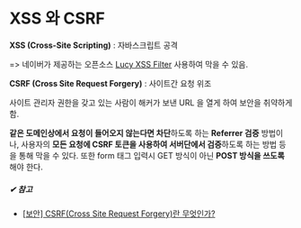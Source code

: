 # XSS 와 CSRF

**XSS (Cross-Site Scripting)** : 자바스크립트 공격

=> 네이버가 제공하는 오픈소스 [Lucy XSS Filter](https://naver.github.io/lucy-xss-filter/kr/) 사용하여 막을 수 있음.



**CSRF (Cross Site Request Forgery)** : 사이트간 요청 위조

사이트 관리자 권한을 갖고 있는 사람이 해커가 보낸 URL 을 열게 하여 보안을 취약하게 함.

**같은 도메인상에서 요청이 들어오지 않는다면 차단**하도록 하는 **Referrer 검증** 방법이나, 사용자의 **모든 요청에 CSRF 토큰을 사용하여 서버단에서 검증**하도록 하는 방법 등을 통해 막을 수 있다. 또한 form 태그 입력시 GET 방식이 아닌 **POST 방식을 쓰도록** 해야 한다.



##### ✔︎ 참고

- [[보안] CSRF(Cross Site Request Forgery)란 무엇인가?](https://sj602.github.io/2018/07/14/what-is-CSRF/)

